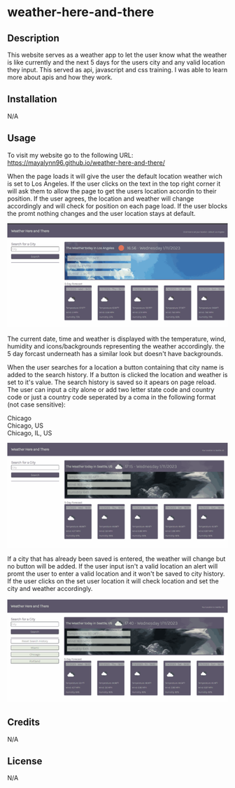 # weather-here-and-there

## Description

This website serves as a weather app to let the user know what the weather is like currently and the next 5 days for the users city and any valid location they input. This served as api, javascript and css training. I was able to learn more about apis and how they work.

## Installation

N/A

## Usage

To visit my website go to the following URL: https://mayalynn96.github.io/weather-here-and-there/

When the page loads it will give the user the default location weather wich is set to Los Angeles. If the user clicks on the text in the top right corner it will ask them to allow the page to get the users location accordin to their position. If the user agrees, the location and weather will change accordingly and will check for position on each page load. If the user blocks the promt nothing changes and the user location stays at default.

![Gif of user location feature](./assets/README%20images/userLocation.gif)

The current date, time and weather is displayed with the temperature, wind, humidity and icons/backgrounds representing the weather accordingly. the 5 day forcast underneath has a similar look but doesn't have backgrounds. 

When the user searches for a location a button containing that city name is added to the search history. If a button is clicked the location and weather is set to it's value. The search history is saved so it apears on page reload. The user can input a city alone or add two letter state code and country code or just a country code seperated by a coma in the following format (not case sensitive):

Chicago <br>
Chicago, US <br>
Chicago, IL, US

![Gif of city search history feature](./assets/README%20images/citySearchHistory.gif)

If a city that has already been saved is entered, the weather will change but no button will be added. If the user input isn't a valid location an alert will promt the user to enter a valid location and it won't be saved to city history. If the user clicks on the set user location it will check location and set the city and weather accordingly.

![Gif of city history exeptions and set user location](./assets/README%20images/cityExeptions.gif)

## Credits

N/A

## License
N/A